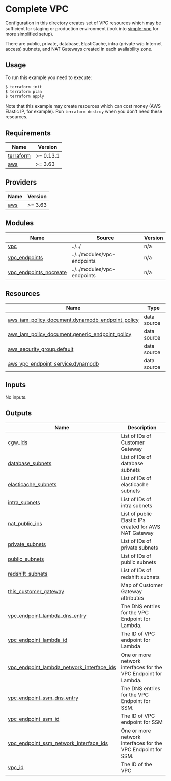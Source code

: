 # Complete VPC

Configuration in this directory creates set of VPC resources which may be sufficient for staging or production environment (look into [simple-vpc](../simple-vpc) for more simplified setup).

There are public, private, database, ElastiCache, intra (private w/o Internet access) subnets, and NAT Gateways created in each availability zone.

## Usage

To run this example you need to execute:

```bash
$ terraform init
$ terraform plan
$ terraform apply
```

Note that this example may create resources which can cost money (AWS Elastic IP, for example). Run `terraform destroy` when you don't need these resources.

<!-- BEGINNING OF PRE-COMMIT-TERRAFORM DOCS HOOK -->

## Requirements

| Name                                                                     | Version   |
| ------------------------------------------------------------------------ | --------- |
| <a name="requirement_terraform"></a> [terraform](#requirement_terraform) | >= 0.13.1 |
| <a name="requirement_aws"></a> [aws](#requirement_aws)                   | >= 3.63   |

## Providers

| Name                                             | Version |
| ------------------------------------------------ | ------- |
| <a name="provider_aws"></a> [aws](#provider_aws) | >= 3.63 |

## Modules

| Name                                                                                                  | Source                      | Version |
| ----------------------------------------------------------------------------------------------------- | --------------------------- | ------- |
| <a name="module_vpc"></a> [vpc](#module_vpc)                                                          | ../../                      | n/a     |
| <a name="module_vpc_endpoints"></a> [vpc_endpoints](#module_vpc_endpoints)                            | ../../modules/vpc-endpoints | n/a     |
| <a name="module_vpc_endpoints_nocreate"></a> [vpc_endpoints_nocreate](#module_vpc_endpoints_nocreate) | ../../modules/vpc-endpoints | n/a     |

## Resources

| Name                                                                                                                                                   | Type        |
| ------------------------------------------------------------------------------------------------------------------------------------------------------ | ----------- |
| [aws_iam_policy_document.dynamodb_endpoint_policy](https://registry.terraform.io/providers/hashicorp/aws/latest/docs/data-sources/iam_policy_document) | data source |
| [aws_iam_policy_document.generic_endpoint_policy](https://registry.terraform.io/providers/hashicorp/aws/latest/docs/data-sources/iam_policy_document)  | data source |
| [aws_security_group.default](https://registry.terraform.io/providers/hashicorp/aws/latest/docs/data-sources/security_group)                            | data source |
| [aws_vpc_endpoint_service.dynamodb](https://registry.terraform.io/providers/hashicorp/aws/latest/docs/data-sources/vpc_endpoint_service)               | data source |

## Inputs

No inputs.

## Outputs

| Name                                                                                                                                                           | Description                                                     |
| -------------------------------------------------------------------------------------------------------------------------------------------------------------- | --------------------------------------------------------------- |
| <a name="output_cgw_ids"></a> [cgw_ids](#output_cgw_ids)                                                                                                       | List of IDs of Customer Gateway                                 |
| <a name="output_database_subnets"></a> [database_subnets](#output_database_subnets)                                                                            | List of IDs of database subnets                                 |
| <a name="output_elasticache_subnets"></a> [elasticache_subnets](#output_elasticache_subnets)                                                                   | List of IDs of elasticache subnets                              |
| <a name="output_intra_subnets"></a> [intra_subnets](#output_intra_subnets)                                                                                     | List of IDs of intra subnets                                    |
| <a name="output_nat_public_ips"></a> [nat_public_ips](#output_nat_public_ips)                                                                                  | List of public Elastic IPs created for AWS NAT Gateway          |
| <a name="output_private_subnets"></a> [private_subnets](#output_private_subnets)                                                                               | List of IDs of private subnets                                  |
| <a name="output_public_subnets"></a> [public_subnets](#output_public_subnets)                                                                                  | List of IDs of public subnets                                   |
| <a name="output_redshift_subnets"></a> [redshift_subnets](#output_redshift_subnets)                                                                            | List of IDs of redshift subnets                                 |
| <a name="output_this_customer_gateway"></a> [this_customer_gateway](#output_this_customer_gateway)                                                             | Map of Customer Gateway attributes                              |
| <a name="output_vpc_endpoint_lambda_dns_entry"></a> [vpc_endpoint_lambda_dns_entry](#output_vpc_endpoint_lambda_dns_entry)                                     | The DNS entries for the VPC Endpoint for Lambda.                |
| <a name="output_vpc_endpoint_lambda_id"></a> [vpc_endpoint_lambda_id](#output_vpc_endpoint_lambda_id)                                                          | The ID of VPC endpoint for Lambda                               |
| <a name="output_vpc_endpoint_lambda_network_interface_ids"></a> [vpc_endpoint_lambda_network_interface_ids](#output_vpc_endpoint_lambda_network_interface_ids) | One or more network interfaces for the VPC Endpoint for Lambda. |
| <a name="output_vpc_endpoint_ssm_dns_entry"></a> [vpc_endpoint_ssm_dns_entry](#output_vpc_endpoint_ssm_dns_entry)                                              | The DNS entries for the VPC Endpoint for SSM.                   |
| <a name="output_vpc_endpoint_ssm_id"></a> [vpc_endpoint_ssm_id](#output_vpc_endpoint_ssm_id)                                                                   | The ID of VPC endpoint for SSM                                  |
| <a name="output_vpc_endpoint_ssm_network_interface_ids"></a> [vpc_endpoint_ssm_network_interface_ids](#output_vpc_endpoint_ssm_network_interface_ids)          | One or more network interfaces for the VPC Endpoint for SSM.    |
| <a name="output_vpc_id"></a> [vpc_id](#output_vpc_id)                                                                                                          | The ID of the VPC                                               |

<!-- END OF PRE-COMMIT-TERRAFORM DOCS HOOK -->
